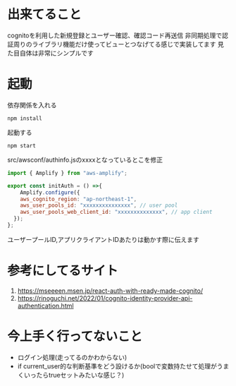 # 出来てること
cognitoを利用した新規登録とユーザー確認、確認コード再送信
非同期処理で認証周りのライブラリ機能だけ使ってビューとつなげてる感じで実装してます
見た目自体は非常にシンプルです

# 起動
依存関係を入れる
```
npm install
```

起動する

```
npm start
```
src/awsconf/authinfo.jsのxxxxとなっているとこを修正

```js
import { Amplify } from "aws-amplify";

export const initAuth = () =>{ 
    Amplify.configure({
    aws_cognito_region: "ap-northeast-1", 
    aws_user_pools_id: "xxxxxxxxxxxxxxx", // user pool 
    aws_user_pools_web_client_id: "xxxxxxxxxxxxxx", // app client
  });
};
```
ユーザープールID,アプリクライアントIDあたりは動かす際に伝えます
# 参考にしてるサイト

1. https://mseeeen.msen.jp/react-auth-with-ready-made-cognito/
2. https://rinoguchi.net/2022/01/cognito-identity-provider-api-authentication.html


# 今上手く行ってないこと
- ログイン処理(走ってるのかわからない)
- if current_user的な判断基準をどう設けるか(boolで変数持たせて処理がうまくいったらtrueセットみたいな感じ？)

